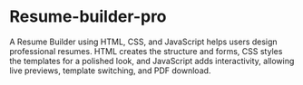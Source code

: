 # Resume-builder-pro
A Resume Builder using HTML, CSS, and JavaScript helps users design professional resumes. HTML creates the structure and forms, CSS styles the templates for a polished look, and JavaScript adds interactivity, allowing live previews, template switching, and PDF download.
